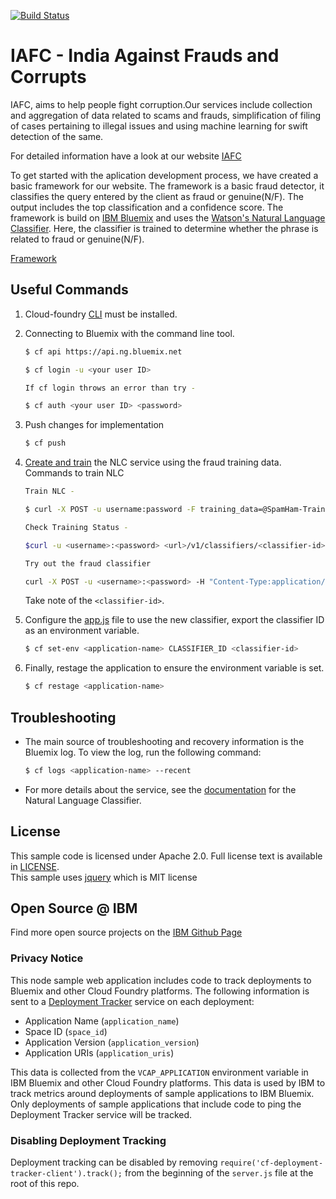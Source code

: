 [![Build Status](https://travis-ci.com/SidVader/IAFC.svg?token=xQ7QHpWuemqpAbwTzzww&branch=master)](https://travis-ci.com/SidVader/IAFC)

# IAFC - India Against Frauds and Corrupts

IAFC, aims to help people fight corruption.Our services include collection and aggregation of data related to scams and frauds, simplification of filing of cases pertaining to illegal issues and using machine learning for swift detection of the same.

For detailed information have a look at our website [IAFC](http://anshuchak063.wixsite.com/iafc)

To get started with the aplication development process, we have created a basic framework for our website. The framework is a basic fraud detector, it classifies the query entered by the client as fraud or genuine(N/F). The output includes the top classification and a confidence score. The framework is build on [IBM Bluemix](https://new-console.ng.bluemix.net/) and uses the [Watson's Natural Language Classifier](https://www.ibm.com/watson/developercloud/nl-classifier.html). Here, the classifier is trained to determine whether the phrase is related to fraud or genuine(N/F).

[Framework](https://iafc-sid-app.mybluemix.net/)

## Useful Commands

1. Cloud-foundry [CLI](https://github.com/cloudfoundry/cli) must be installed.  

2. Connecting to Bluemix with the command line tool.

	```sh
	$ cf api https://api.ng.bluemix.net
    
	$ cf login -u <your user ID> 
    
    If cf login throws an error than try -
    
    $ cf auth <your user ID> <password>
	```

3. Push changes for implementation

	```sh
	$ cf push
	```

4. [Create and train](http://www.ibm.com/smarterplanet/us/en/ibmwatson/developercloud/doc/nl-classifier/get_start.shtml#create) the NLC service using the fraud training data.
   Commands to train NLC
    ```sh
    Train NLC -
    
    $ curl -X POST -u username:password -F training_data=@SpamHam-Train.csv -F training_metadata="{\"language\":\"en\",\"name\":\"My Classifier\"}" "https://gateway.watsonplatform.net/natural-language-classifier/api/v1/classifiers"         
    
    Check Training Status -
    
    $curl -u <username>:<password> <url>/v1/classifiers/<classifier-id>
    
    Try out the fraud classifier
    
    curl -X POST -u <username>:<password> -H "Content-Type:application/json" -d "{\"text\":\"Text\"}" <uri>/v1/classifiers/<classifier_id>/classify  
    ```  
   
   Take note of the `<classifier-id>`.
1. Configure the [app.js](app.js#L48) file to use the new classifier, export the classifier ID as an environment variable.

	```sh
	$ cf set-env <application-name> CLASSIFIER_ID <classifier-id>
	```

1. Finally, restage the application to ensure the environment variable is set.

	```sh
	$ cf restage <application-name>
	```

## Troubleshooting

* The main source of troubleshooting and recovery information is the Bluemix log. To view the log, run the following command:

    ```sh
    $ cf logs <application-name> --recent
    ``` 

* For more details about the service, see the [documentation][nlc_docs] for the Natural Language Classifier.

## License

  This sample code is licensed under Apache 2.0. Full license text is available in [LICENSE](LICENSE).  
  This sample uses [jquery](https://jquery.com/) which is MIT license

## Open Source @ IBM
  Find more open source projects on the [IBM Github Page](http://ibm.github.io/)

### Privacy Notice

This node sample web application includes code to track deployments to Bluemix and other Cloud Foundry platforms. The following information is sent to a [Deployment Tracker][deploy_track_url] service on each deployment:

* Application Name (`application_name`)
* Space ID (`space_id`)
* Application Version (`application_version`)
* Application URIs (`application_uris`)

This data is collected from the `VCAP_APPLICATION` environment variable in IBM Bluemix and other Cloud Foundry platforms. This data is used by IBM to track metrics around deployments of sample applications to IBM Bluemix. Only deployments of sample applications that include code to ping the Deployment Tracker service will be tracked.

### Disabling Deployment Tracking

Deployment tracking can be disabled by removing `require('cf-deployment-tracker-client').track();` from the beginning of the `server.js` file at the root of this repo.

[deploy_track_url]: https://github.com/cloudant-labs/deployment-tracker
[cloud_foundry]: https://github.com/cloudfoundry/cli
[getting_started]: http://www.ibm.com/smarterplanet/us/en/ibmwatson/developercloud/doc/getting_started/
[nlc_docs]: http://www.ibm.com/smarterplanet/us/en/ibmwatson/developercloud/nl-classifier.html
[sign_up]: https://console.ng.bluemix.net/registration/
